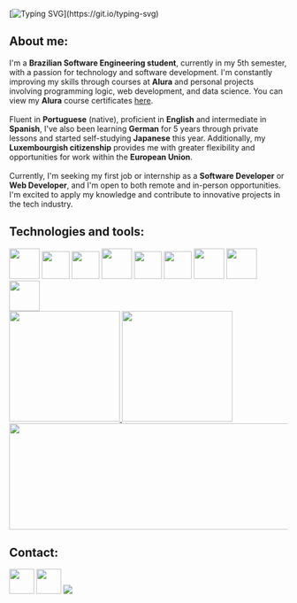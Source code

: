 [![Typing SVG](https://readme-typing-svg.herokuapp.com?font=Noto+Sans&weight=800&size=32&duration=5000&pause=800&color=0762df&width=800&lines=Welcome+to+my+GitHub+profile!;Bem-vindo+ao+meu+perfil+do+GitHub!;Willkommen+auf+meinem+GitHub-Profil!;Bienvenido+a+mi+perfil+de+GitHub!;%E7%A7%81%E3%81%AE+GitHub+%E3%83%97%E3%83%AD%E3%83%95%E3%82%A3%E3%83%BC%E3%83%AB%E3%81%B8%E3%82%88%E3%81%86%E3%81%93%E3%81%9D!)](https://git.io/typing-svg)

## About me:
I'm a **Brazilian Software Engineering student**, currently in my 5th semester, with a passion for technology and software development. 
I'm constantly improving my skills through courses at **Alura** and personal projects involving programming logic, web development, and data science.
You can view my **Alura** course certificates <a href="https://github.com/user-attachments/files/17742307/alura_certificate.pdf" target="_blank">here</a>.<br><br>
Fluent in **Portuguese** (native), proficient in **English** and intermediate in **Spanish**, I've also been learning **German** for 5 years through private lessons and started self-studying **Japanese** this year. 
Additionally, my **Luxembourgish citizenship** provides me with greater flexibility and opportunities for work within the **European Union**.<br><br>
Currently, I'm seeking my first job or internship as a **Software Developer** or **Web Developer**, and I'm open to both remote and in-person opportunities. 
I'm excited to apply my knowledge and contribute to innovative projects in the tech industry.

## Technologies and tools:
<div style="display: inline-block">
  <img height="55px" width="55px" src="https://cdn.jsdelivr.net/gh/devicons/devicon@latest/icons/python/python-original.svg" />
  <img height="50px" width="50px" src="https://cdn.jsdelivr.net/gh/devicons/devicon@latest/icons/html5/html5-original.svg" />
  <img height="50px" width="50px" src="https://cdn.jsdelivr.net/gh/devicons/devicon@latest/icons/css3/css3-original.svg" />
  <img height="55px" width="55px" src="https://cdn.jsdelivr.net/gh/devicons/devicon@latest/icons/bootstrap/bootstrap-original.svg" />
  <img height="50px" width="50px" src="https://cdn.jsdelivr.net/gh/devicons/devicon@latest/icons/javascript/javascript-original.svg" />
  <img height="50px" width="50px" src="https://cdn.jsdelivr.net/gh/devicons/devicon@latest/icons/mysql/mysql-original.svg" />
  <img height="55px" width="55px" src="https://cdn.jsdelivr.net/gh/devicons/devicon@latest/icons/flask/flask-original.svg" />
  <img height="55px" width="55px" src="https://cdn.jsdelivr.net/gh/devicons/devicon@latest/icons/jupyter/jupyter-original-wordmark.svg" />
  <img height="55px" width="55px" src="https://cdn.jsdelivr.net/gh/devicons/devicon@latest/icons/git/git-original.svg" />
  <br>
</div>
<br>

<div>
<a href="https://github.com/arthurbenczdecamargo">
<img height="200px" src="https://github-readme-stats.vercel.app/api?username=arthurbenczdecamargo&show_icons=true&theme=transparent&custom_title=My%20GitHub%20Stats&hide_border=true&hide=prs,issues&hide_rank=true"/>
<img height="200px" src="https://github-readme-stats.vercel.app/api/top-langs/?username=arthurbenczdecamargo&layout=compact&langs_count=10&theme=transparent&hide_border=true&size_weight=0&count_weight=1"/>
</a>
</div>

<a href="https://github.com/arthurbenczdecamargo">
<img src="https://github.com/user-attachments/assets/88a35a2a-5931-4d64-a719-91de3ee8891b" viewBox="-16 -32 880 192" width="880" height="192" xmlns="http://www.w3.org/2000/svg" />
</a>

## Contact:
<a href="https://www.linkedin.com/in/arthurbenczdecamargo/" target="_blank"><img height="45px" width="45px" src="https://cdn.jsdelivr.net/gh/devicons/devicon@latest/icons/linkedin/linkedin-original.svg" /></a>
<a href="mailto:arthur.benczdecamargo@gmail.com"><img height="45px" width="45px" src="https://github.com/user-attachments/assets/c3d6edf1-6ba7-4f1f-9b6b-c511974c7553" /></a>
<img src="https://github.com/user-attachments/assets/c05dded9-822e-4c13-a6a5-18d80d3d5e06">
